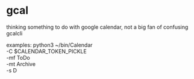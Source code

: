 # gcal
thinking something to do with google calendar, not a big fan of confusing gcalcli

examples:
python3 ~/bin/Calendar \
  -C $CALENDAR_TOKEN_PICKLE \
  -mf ToDo \
  -mt Archive \
  -s D
